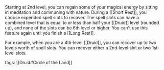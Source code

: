 Starting at 2nd level, you can regain some of your magical energy by sitting in meditation and communing with nature. During a [[Short Rest]], you choose expended spell slots to recover. The spell slots can have a combined level that is equal to or less than half your [[Druid]] level (rounded up), and none of the slots can be 6th level or higher. You can't use this feature again until you finish a [[Long Rest]].

For example, when you are a 4th-level [[Druid]], you can recover up to two levels worth of spell slots. You can recover either a 2nd-level slot or two 1st-level slots.

tags: [[Druid#Circle of the Land]]